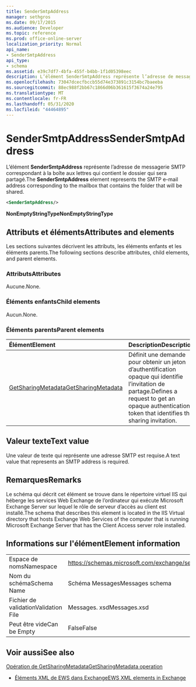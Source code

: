 ```yaml
---
title: SenderSmtpAddress
manager: sethgros
ms.date: 09/17/2015
ms.audience: Developer
ms.topic: reference
ms.prod: office-online-server
localization_priority: Normal
api_name:
- SenderSmtpAddress
api_type:
- schema
ms.assetid: e39c7df7-4bfa-455f-b4bb-1f1d05398eec
description: L’élément SenderSmtpAddress représente l’adresse de messagerie SMTP correspondant à la boîte aux lettres qui contient le dossier qui sera partagé.
ms.openlocfilehash: 73047dcecfbccb55d74e373891c3154bc7baeeba
ms.sourcegitcommit: 88ec988f2bb67c1866d06b361615f3674a24e795
ms.translationtype: MT
ms.contentlocale: fr-FR
ms.lasthandoff: 05/31/2020
ms.locfileid: "44464895"
---
```

# <a name="sendersmtpaddress"></a><span data-ttu-id="7f662-103">SenderSmtpAddress</span><span class="sxs-lookup"><span data-stu-id="7f662-103">SenderSmtpAddress</span></span>

<span data-ttu-id="7f662-104">L’élément **SenderSmtpAddress** représente l’adresse de messagerie SMTP correspondant à la boîte aux lettres qui contient le dossier qui sera partagé.</span><span class="sxs-lookup"><span data-stu-id="7f662-104">The **SenderSmtpAddress** element represents the SMTP e-mail address corresponding to the mailbox that contains the folder that will be shared.</span></span> 
  
```xml
<SenderSmtpAddress/>
```

 <span data-ttu-id="7f662-105">**NonEmptyStringType**</span><span class="sxs-lookup"><span data-stu-id="7f662-105">**NonEmptyStringType**</span></span>
## <a name="attributes-and-elements"></a><span data-ttu-id="7f662-106">Attributs et éléments</span><span class="sxs-lookup"><span data-stu-id="7f662-106">Attributes and elements</span></span>

<span data-ttu-id="7f662-107">Les sections suivantes décrivent les attributs, les éléments enfants et les éléments parents.</span><span class="sxs-lookup"><span data-stu-id="7f662-107">The following sections describe attributes, child elements, and parent elements.</span></span>
  
### <a name="attributes"></a><span data-ttu-id="7f662-108">Attributs</span><span class="sxs-lookup"><span data-stu-id="7f662-108">Attributes</span></span>

<span data-ttu-id="7f662-109">Aucune.</span><span class="sxs-lookup"><span data-stu-id="7f662-109">None.</span></span>
  
### <a name="child-elements"></a><span data-ttu-id="7f662-110">Éléments enfants</span><span class="sxs-lookup"><span data-stu-id="7f662-110">Child elements</span></span>

<span data-ttu-id="7f662-111">Aucun.</span><span class="sxs-lookup"><span data-stu-id="7f662-111">None.</span></span>
  
### <a name="parent-elements"></a><span data-ttu-id="7f662-112">Éléments parents</span><span class="sxs-lookup"><span data-stu-id="7f662-112">Parent elements</span></span>

|<span data-ttu-id="7f662-113">**Élément**</span><span class="sxs-lookup"><span data-stu-id="7f662-113">**Element**</span></span>|<span data-ttu-id="7f662-114">**Description**</span><span class="sxs-lookup"><span data-stu-id="7f662-114">**Description**</span></span>|
|:-----|:-----|
|[<span data-ttu-id="7f662-115">GetSharingMetadata</span><span class="sxs-lookup"><span data-stu-id="7f662-115">GetSharingMetadata</span></span>](getsharingmetadata.md) <br/> |<span data-ttu-id="7f662-116">Définit une demande pour obtenir un jeton d’authentification opaque qui identifie l’invitation de partage.</span><span class="sxs-lookup"><span data-stu-id="7f662-116">Defines a request to get an opaque authentication token that identifies the sharing invitation.</span></span>  <br/> |
   
## <a name="text-value"></a><span data-ttu-id="7f662-117">Valeur texte</span><span class="sxs-lookup"><span data-stu-id="7f662-117">Text value</span></span>

<span data-ttu-id="7f662-118">Une valeur de texte qui représente une adresse SMTP est requise.</span><span class="sxs-lookup"><span data-stu-id="7f662-118">A text value that represents an SMTP address is required.</span></span>
  
## <a name="remarks"></a><span data-ttu-id="7f662-119">Remarques</span><span class="sxs-lookup"><span data-stu-id="7f662-119">Remarks</span></span>

<span data-ttu-id="7f662-120">Le schéma qui décrit cet élément se trouve dans le répertoire virtuel IIS qui héberge les services Web Exchange de l’ordinateur qui exécute Microsoft Exchange Server sur lequel le rôle de serveur d’accès au client est installé.</span><span class="sxs-lookup"><span data-stu-id="7f662-120">The schema that describes this element is located in the IIS Virtual directory that hosts Exchange Web Services of the computer that is running Microsoft Exchange Server that has the Client Access server role installed.</span></span>
  
## <a name="element-information"></a><span data-ttu-id="7f662-121">Informations sur l'élément</span><span class="sxs-lookup"><span data-stu-id="7f662-121">Element information</span></span>

|||
|:-----|:-----|
|<span data-ttu-id="7f662-122">Espace de noms</span><span class="sxs-lookup"><span data-stu-id="7f662-122">Namespace</span></span>  <br/> |https://schemas.microsoft.com/exchange/services/2006/messages  <br/> |
|<span data-ttu-id="7f662-123">Nom du schéma</span><span class="sxs-lookup"><span data-stu-id="7f662-123">Schema Name</span></span>  <br/> |<span data-ttu-id="7f662-124">Schéma Messages</span><span class="sxs-lookup"><span data-stu-id="7f662-124">Messages schema</span></span>  <br/> |
|<span data-ttu-id="7f662-125">Fichier de validation</span><span class="sxs-lookup"><span data-stu-id="7f662-125">Validation File</span></span>  <br/> |<span data-ttu-id="7f662-126">Messages. xsd</span><span class="sxs-lookup"><span data-stu-id="7f662-126">Messages.xsd</span></span>  <br/> |
|<span data-ttu-id="7f662-127">Peut être vide</span><span class="sxs-lookup"><span data-stu-id="7f662-127">Can be Empty</span></span>  <br/> |<span data-ttu-id="7f662-128">False</span><span class="sxs-lookup"><span data-stu-id="7f662-128">False</span></span>  <br/> |
   
## <a name="see-also"></a><span data-ttu-id="7f662-129">Voir aussi</span><span class="sxs-lookup"><span data-stu-id="7f662-129">See also</span></span>



[<span data-ttu-id="7f662-130">Opération de GetSharingMetadata</span><span class="sxs-lookup"><span data-stu-id="7f662-130">GetSharingMetadata operation</span></span>](getsharingmetadata-operation.md)


- [<span data-ttu-id="7f662-131">Éléments XML de EWS dans Exchange</span><span class="sxs-lookup"><span data-stu-id="7f662-131">EWS XML elements in Exchange</span></span>](ews-xml-elements-in-exchange.md)

